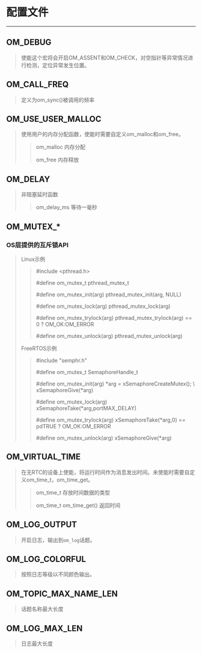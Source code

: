 # 配置文件
------
## OM_DEBUG
>使能这个宏将会开启OM_ASSENT和OM_CHECK，对空指针等异常情况进行检测，定位异常发生位置。

## OM_CALL_FREQ
>定义为om_sync()被调用的频率

## OM_USE_USER_MALLOC
>使用用户的内存分配函数，使能时需要自定义om_malloc和om_free。
>>om_malloc 内存分配
>>
>>om_free 内存释放

## OM_DELAY
>非阻塞延时函数
>>om_delay_ms 等待一毫秒

## OM_MUTEX_*
### OS层提供的互斥锁API
>Linux示例
>>#include <pthread.h>
>>
>>#define om_mutex_t pthread_mutex_t
>>
>>#define om_mutex_init(arg) pthread_mutex_init(arg, NULL)
>>
>>#define om_mutex_lock(arg) pthread_mutex_lock(arg)
>>
>>#define om_mutex_trylock(arg) pthread_mutex_trylock(arg) == 0 ? OM_OK:OM_ERROR
>>
>>#define om_mutex_unlock(arg) pthread_mutex_unlock(arg)
>
>FreeRTOS示例
>>#include "semphr.h"
>>
>>#define om_mutex_t SemaphoreHandle_t
>>
>>#define om_mutex_init(arg) *arg = xSemaphoreCreateMutex(); \\ \
>>xSemaphoreGive(*arg)
>>
>>#define om_mutex_lock(arg) xSemaphoreTake(*arg,portMAX_DELAY)
>>
>>#define om_mutex_trylock(arg) xSemaphoreTake(*arg,0) == pdTRUE ? OM_OK:OM_ERROR
>>
>>#define om_mutex_unlock(arg) xSemaphoreGive(*arg)

## OM_VIRTUAL_TIME
>在无RTC的设备上使能，将运行时间作为消息发出时间。未使能时需要自定义om_time_t，om_time_get。
>>om_time_t 存放时间数据的类型
>>
>>om_time_t om_time_get() 返回时间

## OM_LOG_OUTPUT
>开启日志，输出到`om_log`话题。

## OM_LOG_COLORFUL
>按照日志等级以不同颜色输出。

## OM_TOPIC_MAX_NAME_LEN
>话题名称最大长度

## OM_LOG_MAX_LEN
>日志最大长度